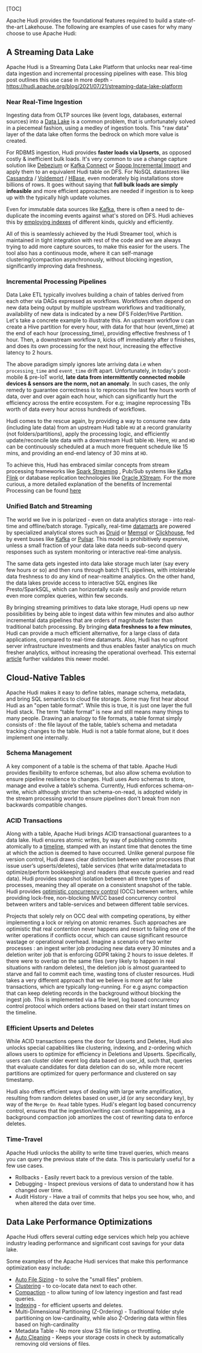 [TOC]

Apache Hudi provides the foundational features required to build a state-of-the-art Lakehouse.
The following are examples of use cases for why many choose to use Apache Hudi:

## A Streaming Data Lake
Apache Hudi is a Streaming Data Lake Platform that unlocks near real-time data ingestion and incremental processing pipelines with ease.
This blog post outlines this use case in more depth - https://hudi.apache.org/blog/2021/07/21/streaming-data-lake-platform

### Near Real-Time Ingestion

Ingesting data from OLTP sources like (event logs, databases, external sources) into a [Data Lake](http://martinfowler.com/bliki/DataLake.html) is a common problem,
that is unfortunately solved in a piecemeal fashion, using a medley of ingestion tools. This "raw data" layer of the data lake often forms the bedrock on which
more value is created.

For RDBMS ingestion, Hudi provides __faster loads via Upserts__, as opposed costly & inefficient bulk loads. It's very common to use a change capture solution like
[Debezium](http://debezium.io/) or [Kafka Connect](https://docs.confluent.io/platform/current/connect/index) or
[Sqoop Incremental Import](https://sqoop.apache.org/docs/1.4.2/SqoopUserGuide#_incremental_imports) and apply them to an
equivalent Hudi table on DFS. For NoSQL datastores like [Cassandra](http://cassandra.apache.org/) / [Voldemort](http://www.project-voldemort.com/voldemort/) / [HBase](https://hbase.apache.org/),
even moderately big installations store billions of rows. It goes without saying that __full bulk loads are simply infeasible__ and more efficient approaches
are needed if ingestion is to keep up with the typically high update volumes.

Even for immutable data sources like [Kafka](https://kafka.apache.org), there is often a need to de-duplicate the incoming events against what's stored on DFS.
Hudi achieves this by [employing indexes](http://hudi.apache.org/blog/2020/11/11/hudi-indexing-mechanisms/) of different kinds, quickly and efficiently.

All of this is seamlessly achieved by the Hudi Streamer tool, which is maintained in tight integration with rest of the code
and we are always trying to add more capture sources, to make this easier for the users. The tool also has a continuous mode, where it
can self-manage clustering/compaction asynchronously, without blocking ingestion, significantly improving data freshness.

### Incremental Processing Pipelines

Data Lake ETL typically involves building a chain of tables derived from each other via DAGs expressed as workflows. Workflows often depend on new data being output by
multiple upstream workflows and traditionally, availability of new data is indicated by a new DFS Folder/Hive Partition.
Let's take a concrete example to illustrate this. An upstream workflow `U` can create a Hive partition for every hour, with data for that hour (event_time) at the end of each hour (processing_time), providing effective freshness of 1 hour.
Then, a downstream workflow `D`, kicks off immediately after `U` finishes, and does its own processing for the next hour, increasing the effective latency to 2 hours.

The above paradigm simply ignores late arriving data i.e when `processing_time` and `event_time` drift apart.
Unfortunately, in today's post-mobile & pre-IoT world, __late data from intermittently connected mobile devices & sensors are the norm, not an anomaly__.
In such cases, the only remedy to guarantee correctness is to reprocess the last few hours worth of data, over and over again each hour,
which can significantly hurt the efficiency across the entire ecosystem. For e.g; imagine reprocessing TBs worth of data every hour across hundreds of workflows.

Hudi comes to the rescue again, by providing a way to consume new data (including late data) from an upstream Hudi table `HU` at a record granularity (not folders/partitions),
apply the processing logic, and efficiently update/reconcile late data with a downstream Hudi table `HD`. Here, `HU` and `HD` can be continuously scheduled at a much more frequent schedule
like 15 mins, and providing an end-end latency of 30 mins at `HD`.

To achieve this, Hudi has embraced similar concepts from stream processing frameworks like [Spark Streaming](https://spark.apache.org/docs/latest/streaming-programming-guide#join-operations) , Pub/Sub systems like [Kafka](http://kafka.apache.org/documentation/#theconsumer)
[Flink](https://flink.apache.org) or database replication technologies like [Oracle XStream](https://docs.oracle.com/cd/E11882_01/server.112/e16545/xstrm_cncpt.htm#XSTRM187).
For the more curious, a more detailed explanation of the benefits of Incremental Processing can be found [here](https://www.oreilly.com/ideas/ubers-case-for-incremental-processing-on-hadoop)

### Unified Batch and Streaming

The world we live in is polarized - even on data analytics storage - into real-time and offline/batch storage. Typically, real-time [datamarts](https://en.wikipedia.org/wiki/Data_mart)
are powered by specialized analytical stores such as [Druid](http://druid.io/) or [Memsql](http://www.memsql.com/) or [Clickhouse](https://clickhouse.tech/), fed by event buses like
[Kafka](https://kafka.apache.org) or [Pulsar](https://pulsar.apache.org). This model is prohibitively expensive, unless a small fraction of your data lake data
needs sub-second query responses such as system monitoring or interactive real-time analysis.

The same data gets ingested into data lake storage much later (say every few hours or so) and then runs through batch ETL pipelines, with intolerable data freshness
to do any kind of near-realtime analytics. On the other hand, the data lakes provide access to interactive SQL engines like Presto/SparkSQL, which can horizontally scale
easily and provide return even more complex queries, within few seconds.

By bringing streaming primitives to data lake storage, Hudi opens up new possibilities by being able to ingest data within few minutes and also author incremental data
pipelines that are orders of magnitude faster than traditional batch processing. By bringing __data freshness to a few minutes__, Hudi can provide a much efficient alternative,
for a large class of data applications, compared to real-time datamarts. Also, Hudi has no upfront server infrastructure investments
and thus enables faster analytics on much fresher analytics, without increasing the operational overhead. This external [article](https://www.analyticsinsight.net/can-big-data-solutions-be-affordable/)
further validates this newer model.

## Cloud-Native Tables
Apache Hudi makes it easy to define tables, manage schema, metadata, and bring SQL semantics to cloud file storage.
Some may first hear about Hudi as an "open table format". While this is true, it is just one layer the full Hudi stack.
The term “table format” is new and still means many things to many people. Drawing an analogy to file formats, a table
format simply consists of : the file layout of the table, table’s schema and metadata tracking changes to the table.
Hudi is not a table format alone, but it does implement one internally.

### Schema Management
A key component of a table is the schema of that table. Apache Hudi provides flexibility to enforce schemas, but also allow
schema evolution to ensure pipeline resilience to changes. Hudi uses Avro schemas to store, manage and evolve a table’s
schema. Currently, Hudi enforces schema-on-write, which although stricter than schema-on-read, is adopted widely in the
stream processing world to ensure pipelines don't break from non backwards compatible changes.

### ACID Transactions
Along with a table, Apache Hudi brings ACID transactional guarantees to a data lake.
Hudi ensures atomic writes, by way of publishing commits atomically to a [timeline]($Timeline), stamped with an
instant time that denotes the time at which the action
is deemed to have occurred. Unlike general purpose file version control, Hudi draws clear distinction between writer processes
(that issue user’s upserts/deletes), table services (that write data/metadata to optimize/perform bookkeeping) and readers
(that execute queries and read data). Hudi provides snapshot isolation between all three types of processes, meaning they
all operate on a consistent snapshot of the table. Hudi provides [optimistic concurrency control](https://cwiki.apache.org/confluence/display/HUDI/RFC+-+22+%3A+Snapshot+Isolation+using+Optimistic+Concurrency+Control+for+multi-writers)
(OCC) between writers, while providing lock-free, non-blocking MVCC based concurrency control between writers and
table-services and between different table services.

Projects that solely rely on OCC deal with competing operations, by either implementing a lock or relying on atomic renames.
Such approaches are optimistic that real contention never happens and resort to failing one of the writer operations if
conflicts occur, which can cause significant resource wastage or operational overhead. Imagine a scenario of two writer
processes : an ingest writer job producing new data every 30 minutes and a deletion writer job that is enforcing GDPR
taking 2 hours to issue deletes. If there were to overlap on the same files (very likely to happen in real situations
with random deletes), the deletion job is almost guaranteed to starve and fail to commit each time, wasting tons of
cluster resources. Hudi takes a very different approach that we believe is more apt for lake transactions, which are
typically long-running. For e.g async compaction that can keep deleting records in the background without blocking the ingest job.
This is implemented via a file level, log based concurrency control protocol which orders actions based on their start instant times on the timeline.

### Efficient Upserts and Deletes
While ACID transactions opens the door for Upserts and Deletes, Hudi also unlocks special capabilities like clustering,
indexing, and z-ordering which allows users to optimize for efficiency in Deletions and Upserts. Specifically, users can
cluster older event log data based on user_id, such that, queries that evaluate candidates for data deletion can do so, while
more recent partitions are optimized for query performance and clustered on say timestamp.

Hudi also offers efficient ways of dealing with large write amplification, resulting from random deletes based on user_id
(or any secondary key), by way of the `Merge On Read` table types. Hudi's elegant log based concurrency control, ensures
that the ingestion/writing can continue happening, as a background compaction job amortizes the cost of rewriting data to enforce deletes.

### Time-Travel
Apache Hudi unlocks the ability to write time travel queries, which means you can query the previous state of the data.
This is particularly useful for a few use cases.
- Rollbacks - Easily revert back to a previous version of the table.
- Debugging - Inspect previous versions of data to understand how it has changed over time.
- Audit History - Have a trail of commits that helps you see how, who, and when altered the data over time.

## Data Lake Performance Optimizations
Apache Hudi offers several cutting edge services which help you achieve industry leading performance and significant
cost savings for your data lake.

Some examples of the Apache Hudi services that make this performance optimization easy include:

- [Auto File Sizing]($File-Sizing) - to solve the "small files" problem.
- [Clustering]($Clustering) - to co-locate data next to each other.
- [Compaction]($Compaction) - to allow tuning of low latency ingestion and fast read queries.
- [Indexing]($Indexing) - for efficient upserts and deletes.
- Multi-Dimensional Partitioning (Z-Ordering) - Traditional folder style partitioning on low-cardinality, while also
  Z-Ordering data within files based on high-cardinality
- Metadata Table - No more slow S3 file listings or throttling.
- [Auto Cleaning]($Cleaning) - Keeps your storage costs in check by automatically removing old versions of files.


